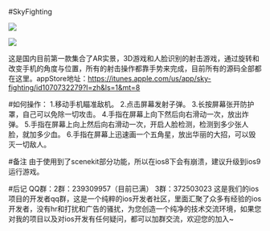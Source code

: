 #SkyFighting

![](https://github.com/sx1989827/SkyFighting/raw/master/1.jpeg)

![](https://github.com/sx1989827/SkyFighting/raw/master/2.jpeg)

这是国内目前第一款集合了AR实景，3D游戏和人脸识别的射击游戏，通过旋转和改变手机的角度与位置，所有的射击操作都靠手势来完成，目前所有的源码全部都在这里。appStore地址：https://itunes.apple.com/us/app/sky-fighting/id1070732279?l=zh&ls=1&mt=8

#如何操作：
1.移动手机瞄准敌机。
2.点击屏幕发射子弹。
3.长按屏幕张开防护罩，自己可以免除一切攻击。
4.手指在屏幕上向下然后向右滑动一次，放出炸弹。
5.手指在屏幕上向上然后向右滑动一次，开启人脸检测，检测到多少张人脸，就加多少血。
6.手指在屏幕上迅速画一个五角星，放出华丽的大招，可以毁灭一切敌人。

#备注
由于使用到了scenekit部分功能，所以在ios8下会有崩溃，建议升级到ios9运行游戏。

#后记
QQ群：2群：239309957（目前已满） 3群：372503023 这是我们的ios项目的开发者qq群，这是一个纯粹的ios开发者社区，里面汇聚了众多有经验的ios开发者，没有hr和打扰和广告的骚扰，为您创造一个纯净的技术交流环境，如果您对我的项目以及对ios开发有任何疑问，都可以加群交流，欢迎您的加入~
